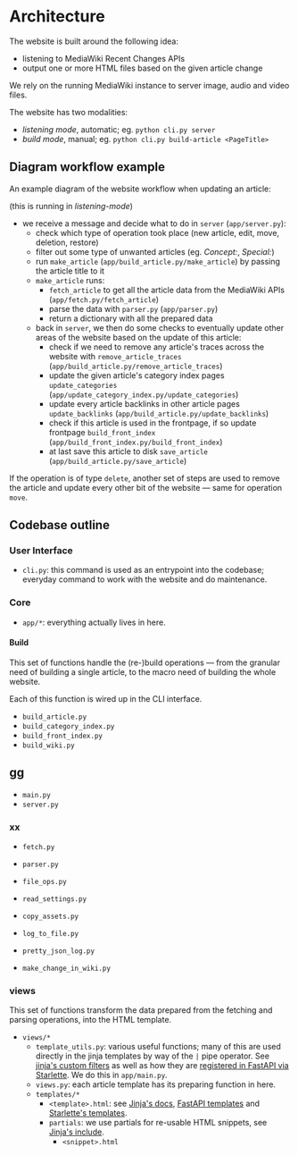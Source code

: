 # Architecture

The website is built around the following idea:

- listening to MediaWiki Recent Changes APIs
- output one or more HTML files based on the given article change

We rely on the running MediaWiki instance to server image, audio and video files.

The website has two modalities: 

- *listening mode*, automatic; eg. `python cli.py server`
- *build mode*, manual; eg. `python cli.py build-article <PageTitle>`


## Diagram workflow example

An example diagram of the website workflow when updating an article:

(this is running in *listening-mode*)

- we receive a message and decide what to do in `server` (`app/server.py`):
  - check which type of operation took place (new article, edit, move, deletion, restore)
  - filter out some type of unwanted articles (eg. *Concept:*, *Special:*)
  - run `make_article` (`app/build_article.py/make_article`) by passing the article title to it
  - `make_article` runs:
	-  `fetch_article` to get all the article data from the MediaWiki APIs (`app/fetch.py/fetch_article`)
	- parse the data with `parser.py` (`app/parser.py`)
	- return a dictionary with all the prepared data
  - back in `server`, we then do some checks to eventually update other areas of the website based on the update of this article:
	- check if we need to remove any article's traces across the website with `remove_article_traces` (`app/build_article.py/remove_article_traces`)
	- update the given article's category index pages `update_categories` (`app/update_category_index.py/update_categories`)
	- update every article backlinks in other article pages `update_backlinks` (`app/build_article.py/update_backlinks`)
	- check if this article is used in the frontpage, if so update frontpage `build_front_index` (`app/build_front_index.py/build_front_index`)
    - at last save this article to disk `save_article` (`app/build_article.py/save_article`)

If the operation is of type `delete`, another set of steps are used to remove the article and update every other bit of the website — same for operation `move`.

## Codebase outline


### User Interface

- `cli.py`: this command is used as an entrypoint into the codebase; everyday command to work with the website and do maintenance.

### Core

- `app/*`: everything actually lives in here.

#### Build

This set of functions handle the (re-)build operations — from the granular need of building a single article, to the macro need of building the whole website.

Each of this function is wired up in the CLI interface.

- `build_article.py`
- `build_category_index.py`
- `build_front_index.py`
- `build_wiki.py`

## gg

- `main.py`
- `server.py`

### xx

- `fetch.py`
- `parser.py`

- `file_ops.py`


  
- `read_settings.py`
- `copy_assets.py`
- `log_to_file.py`
- `pretty_json_log.py`
  
- `make_change_in_wiki.py`
  
### views

This set of functions transform the data prepared from the fetching and parsing operations, into the HTML template.
  
- `views/*`
  - `template_utils.py`: various useful functions; many of this are used directly in the jinja templates by way of the `|` pipe operator. See [jinja's custom filters](https://jinja.palletsprojects.com/en/3.0.x/api/?highlight=environment#writing-filters) as well as how they are [registered in FastAPI via Starlette](https://www.starlette.io/templates/#jinja2templates). We do this in `app/main.py`.
  - `views.py`: each article template has its preparing function in here.
  - `templates/*`
	- `<template>.html`: see [Jinja's docs](https://jinja.palletsprojects.com/en/3.1.x/templates/#include), [FastAPI templates](https://fastapi.tiangolo.com/advanced/templates/) and [Starlette's templates](https://www.starlette.io/templates/#jinja2templates).
	- `partials`: we use partials for re-usable HTML snippets, see [Jinja's include](https://jinja.palletsprojects.com/en/3.1.x/templates/#include).
		- `<snippet>.html`
  
